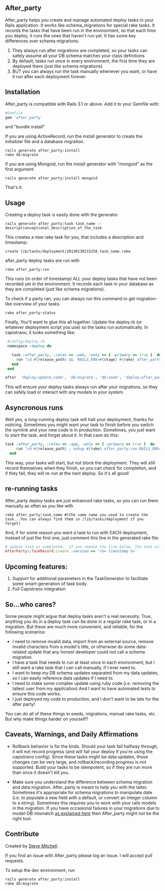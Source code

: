 ## After_party

After_party helps you create and manage automated deploy tasks in your Rails application.
It works like schema_migrations for special rake tasks.  It records the tasks that have been run in the environment, so that each time you deploy, it runs the ones that haven't run yet.
It has some key differences over schema migrations:

1. They always run after migrations are completed, so your tasks can safely assume all your DB schema matches your class definitions
3. By default, tasks run once in every environment, the first time they are deployed there (just like schema migrations)
4. BUT you can always run the task manually whenever you want, or have it run after each deployment forever.

## Installation

After_party is compatible with Rails 3.1 or above.  Add it to your Gemfile with:

```ruby
#Gemfile
gem 'after_party'
```
and "bundle install"

If you are using ActiveRecord, run the install generator to create the initializer file and a database migration.

```console
rails generate after_party:install
rake db:migrate
```


If you are using Mongoid, run the install generator with "mongoid" as the first argument

```console
rails generate after_party:install mongoid
```

That's it.

## Usage

Creating a deploy task is easily done with the generator

```console
rails generate after_party:task task_name --description=optional_description_of_the_task
```

This creates a new rake task for you, that includes a description and timestamp:
```console
create lib/tasks/deployment/20130130215258_task_name.rake
```

after_party deploy tasks are run with
```console
rake after_party:run
```

This runs (in order of timestamp) ALL your deploy tasks that have not been recorded yet in the environment.  It records each task in your database as they are completed (just like schema migrations).

To check if a party ran, you can always run this command to get migration-like overview of your tasks.
```console
rake after_party:status
```

Finally, You'll want to glue this all together.  Update the deploy.rb (or whatever deployment script you use) so the tasks run automatically.  In capistrano, it looks something like:

```ruby
 #config/deploy.rb
 namespace :deploy do

   task :after_party, :roles => :web, :only => { :primary => true }  do
     run "cd #{release_path} &&  RAILS_ENV=#{stage} #{rake} after_party:run"
   end
 end

after  'deploy:update_code', 'db:migrate', 'db:seed', 'deploy:after_party'
```

This will ensure your deploy tasks always run after your migrations, so they can safely load or interact with any models in your system.

## Asyncronous runs

Well yes, a long-running deploy task will halt your deployment, thanks for noticing.  Sometimes you might want your task to finish before you switch the symlink and your new code is in production.  Sometimes, you just want to start the task, and forget about it.  In that case do this:

```ruby
task :after_party, :roles => :app, :only => { :primary => true }  do
     run "cd #{release_path} ; nohup #{rake} after_party:run RAILS_ENV=#{rails_env} > #{current_path}/log/after_party.log  2>&1 &", :pty => false
  end
```

This way, your tasks will start, but not block the deployment.  They will still record themselves when they finish, so you can check for completion, and if they fail, they will re-run at the next deploy.  So it's all good!

## re-running tasks
After_party deploy tasks are just enhanced rake tasks, so you can run them manually as often as you like with
```console
rake after_party:task_name #(the same name you used to create the task...You can always find them in /lib/tasks/deployment if you forget)
```

And, if for some reason you want a task to run with EACH deployment, instead of just the first one, just comment this line in the generated rake file:
```ruby
# update task as completed.  If you remove the line below, the task will run with every deploy (or every time you call after_party:run)
AfterParty::TaskRecord.create :version => '<%= timestamp %>'
```

## Upcoming features:

1. Support for additional parameters in the TaskGenerator to facilitate some smart-generation of task body.
2. Full Capistrano integration


## So...who cares?



Some people might argue that deploy tasks aren't a real necessity.  True, anything you do in a deploy task can be done in a regular rake task, or in a migration.  But these are much more convenient, and reliable, for the following scenarios:

* I need to remove invalid data, import from an external source, remove invalid characters from a model's title, or otherwise do some data-related update that any honest developer could not call a schema migration.
* I have a task that needs to run at least once in each environment, but I still want a rake task that I can call manually, if I ever need to.
* I want to keep my DB schema updates separated from my data updates, so I can easily reference data updates if I need to.
* I need to make some complex update using ruby code (i.e. removing the tallest user from my application) And I want to have automated tests to ensure this code works.
* I just deployed my code to production, and I don't want to be late for the after party!

You can do all of these things in seeds, migrations, manual rake tasks, etc.  But why make things harder on yourself?

## Caveats, Warnings, and Daily Affirmations
* Rollback behavior is for the birds.  Should your task fail halfway through, it will not record progress (and will fail your deploy if you're using the capistrano config).  Since these tasks might be data updates, those changes can be very large, and rollback/recording progress is not supported.  Build your tasks to be idempotent, so if they are run more than once it doesn't kill you.

* Make sure you understand the difference between schema migration and data migration.  After_party is meant to help you with the latter.  Sometimes it's appropriate for schema migrations to manipulate date (i.e. to populate a new field with a default, or convert an integer column to a string).  Sometimes this requires you to work with your rails models in the migration.  If you have occasional failures in your migrations due to model-DB mismatch [as explained here](http://guides.rubyonrails.org/migrations.html#using-models-in-your-migrations) then After_party might not be the right tool.


## Contribute ##

Created by [Steve Mitchell](https://github.com/theSteveMitchell).

If you find an issue with After_party please log an issue.  I will accept pull requests.  

To setup the dev environment, run
```console
rails generate after_party:install
rake db:migrate
```
